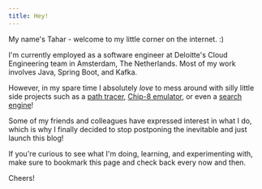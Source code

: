 ```yaml
---
title: Hey!
---
```

My name's Tahar - welcome to my little corner on the internet. :)

I'm currently employed as a software engineer at Deloitte's Cloud Engineering team in Amsterdam, The Netherlands. Most of my work involves Java, Spring Boot, and Kafka.

However, in my spare time I absolutely *love* to mess around with silly little side projects such as a [path tracer](https://github.com/tntmeijs/TraceSharp), [Chip-8 emulator](https://github.com/tntmeijs/Chip8), or even a [search engine](https://github.com/tntmeijs/SearchEngine)!

Some of my friends and colleagues have expressed interest in what I do, which is why I finally decided to stop postponing the inevitable and just launch this blog!

If you're curious to see what I'm doing, learning, and experimenting with, make sure to bookmark this page and check back every now and then.

Cheers!
